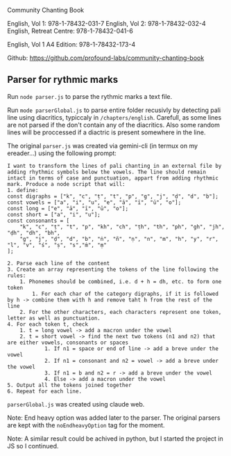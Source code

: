 Community Chanting Book

English, Vol 1: 978-1-78432-031-7
English, Vol 2: 978-1-78432-032-4
English, Retreat Centre: 978-1-78432-041-6

English, Vol 1 A4 Edition: 978-1-78432-173-4

Github: https://github.com/profound-labs/community-chanting-book

## Parser for rythmic marks

Run `node parser.js` to parse the rythmic marks a text file.

Run `mode parserGlobal.js` to parse entire folder recusivly by detecting pali line using diacritics, typiccaly in `/chapters/english`. Carefull, as some lines are not parsed if the don't contain any of the diacritics. Also some random lines will be proccessed if a diactric is present somewhere in the line.

The original `parser.js` was created via gemini-cli (in termux on my ereader...) using the following prompt:

    I want to transform the lines of pali chanting in an external file by adding rhythmic symbols below the vowels. The line should remain intact in terms of case and punctuation, appart from adding rhythmic mark. Produce a node script that will:
    1. define:
    const digraphs = ["k", "c", "ṭ", "t", "p", "g", "j", "ḍ", "d", "b"];
    const vowels = ["a", "i", "u", "e", "ā", "ī", "ū", "o"];
    const long = ["e", "ā", "ī", "ū", "o"];
    const short = ["a", "i", "u"];
    const consonants = [
        "k", "c", "ṭ", "t", "p", "kh", "ch", "ṭh", "th", "ph", "gh", "jh", "ḍh", "dh", "bh",
        "g", "j", "ḍ", "d", "b", "ṅ", "ñ", "ṇ", "n", "m", "h", "y", "r", "l", "v", "ś", "ṣ", "s","ṁ", "ṃ"
    ];
    
    2. Parse each line of the content
    3. Create an array representing the tokens of the line following the rules:
        1. Phonemes should be combined, i.e. d + h = dh, etc. to form one token
            1. For each char of the category digraphs, if it is followed by h -> combine them with h and remove taht h from the rest of the line
        2. For the other characters, each characters represent one token, letter as well as punctuation.
    4. For each token t, check
        1. t = long vowel -> add a macron under the vowel
        2. t = short vowel -> find the next two tokens (n1 and n2) that are either vowels, consonants or spaces
                1. If n1 = space or end of line -> add a breve under the vowel
                2. If n1 = consonant and n2 = vowel -> add a breve under the vowel
                3. If n1 = b and n2 = r -> add a breve under the vowel
                4. Else -> add a macron under the vowel
    5. Output all the tokens joined together
    6. Repeat for each line.

`parserGlobal.js` was created using claude web.

Note: End heavy option was added later to the parser. The original parsers are kept with the `noEndheavyOption` tag for the moment. 

Note: A similar result could be achived in python, but I started the project in JS so I continued. 